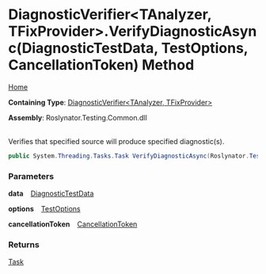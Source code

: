 # DiagnosticVerifier\<TAnalyzer, TFixProvider>\.VerifyDiagnosticAsync\(DiagnosticTestData, TestOptions, CancellationToken\) Method

[Home](../../../../README.md)

**Containing Type**: [DiagnosticVerifier\<TAnalyzer, TFixProvider>](../README.md)

**Assembly**: Roslynator\.Testing\.Common\.dll

\
Verifies that specified source will produce specified diagnostic\(s\)\.

```csharp
public System.Threading.Tasks.Task VerifyDiagnosticAsync(Roslynator.Testing.DiagnosticTestData data, Roslynator.Testing.TestOptions options = null, System.Threading.CancellationToken cancellationToken = default)
```

### Parameters

**data** &ensp; [DiagnosticTestData](../../DiagnosticTestData/README.md)

**options** &ensp; [TestOptions](../../TestOptions/README.md)

**cancellationToken** &ensp; [CancellationToken](https://docs.microsoft.com/en-us/dotnet/api/system.threading.cancellationtoken)

### Returns

[Task](https://docs.microsoft.com/en-us/dotnet/api/system.threading.tasks.task)

